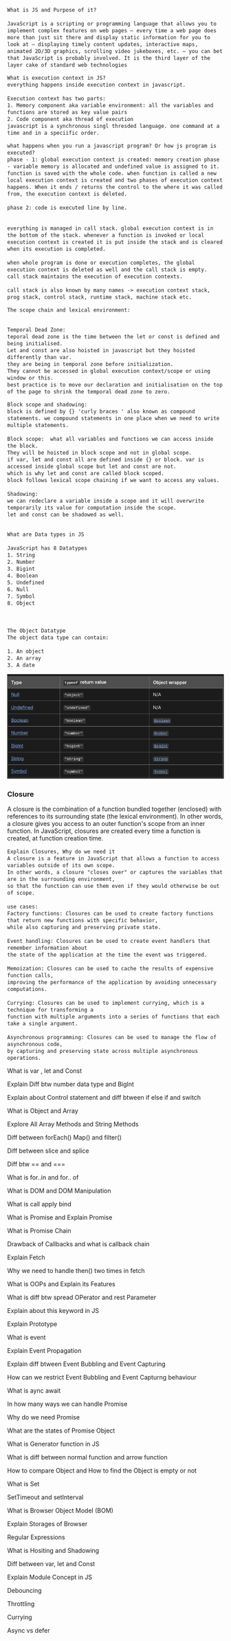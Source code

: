 ```
What is JS and Purpose of it?

JavaScript is a scripting or programming language that allows you to implement complex features on web pages — every time a web page does more than just sit there and display static information for you to look at — displaying timely content updates, interactive maps, animated 2D/3D graphics, scrolling video jukeboxes, etc. — you can bet that JavaScript is probably involved. It is the third layer of the layer cake of standard web technologies

```

```
What is execution context in JS?
everything happens inside execution context in javascript.

Execution context has two parts: 
1. Memory component aka variable environment: all the variables and functions are stored as key value pairs
2. Code component aka thread of execution
javascript is a synchronous singl thresded language. one command at a time and in a speciific order.

```

```
what happens when you run a javascript program? Or how js program is executed?
phase - 1: global execution context is created: memory creation phase - variable memory is allocated and undefined value is assigned to it.
function is saved with the whole code. when function is called a new local execution context is created and two phases of execution context happens. When it ends / returns the control to the where it was called from, the execution context is deleted.

phase 2: code is executed line by line. 


everything is managed in call stack. global execution context is in the bottom of the stack. whenever a function is invoked or local execution context is created it is put inside the stack and is cleared when its execution is completed.

when whole program is done or execution completes, the global execution context is deleted as well and the call stack is empty.
call stack maintains the execution of execution contexts.

call stack is also known by many names -> execution context stack, prog stack, control stack, runtime stack, machine stack etc.

```

```
The scope chain and lexical environment: 


```

```
Temporal Dead Zone: 
teporal dead zone is the time between the let or const is defined and being initialised. 
Let and const are also hoisted in javascript but they hoisted differently than var.  
they are being in temporal zone before initialization.
They cannot be accessed in global execution context/scope or using window or this. 
best practice is to move our declaration and initialisation on the top of the page to shrink the temporal dead zone to zero.

```
```
Block scope and shadowing:
block is defined by {} 'curly braces ' also known as compound statements. we compound statements in one place when we need to write multiple statements.

Block scope:  what all variables and functions we can access inside the block. 
They will be hoisted in block scope and not in global scope. 
if var, let and const all are defined inside {} or block. var is accessed inside global scope but let and const are not.
which is why let and const are called block scoped.
block follows lexical scope chaining if we want to access any values.

Shadowing: 
we can redeclare a variable inside a scope and it will overwrite temporarily its value for computation inside the scope.
let and const can be shadowed as well.


```

```
What are Data types in JS

JavaScript has 8 Datatypes
1. String
2. Number
3. Bigint
4. Boolean
5. Undefined
6. Null
7. Symbol
8. Object



The Object Datatype
The object data type can contain:

1. An object
2. An array
3. A date
```
![JS_datatypes](JS_datatypes.png)

### Closure 
A closure is the combination of a function bundled together (enclosed) with references to its surrounding state (the lexical environment). In other words, a closure gives you access to an outer function's scope from an inner function. In JavaScript, closures are created every time a function is created, at function creation time.
```
Explain Closures, Why do we need it 
A closure is a feature in JavaScript that allows a function to access variables outside of its own scope. 
In other words, a closure "closes over" or captures the variables that are in the surrounding environment, 
so that the function can use them even if they would otherwise be out of scope.

use cases:
Factory functions: Closures can be used to create factory functions that return new functions with specific behavior, 
while also capturing and preserving private state.

Event handling: Closures can be used to create event handlers that remember information about 
the state of the application at the time the event was triggered.

Memoization: Closures can be used to cache the results of expensive function calls, 
improving the performance of the application by avoiding unnecessary computations.

Currying: Closures can be used to implement currying, which is a technique for transforming a 
function with multiple arguments into a series of functions that each take a single argument.

Asynchronous programming: Closures can be used to manage the flow of asynchronous code, 
by capturing and preserving state across multiple asynchronous operations.

```
What is var , let and Const 

Explain Diff btw number data type and BigInt

Explain about Control statement and diff btween if else if and switch 

What is Object and Array

Explore All Array Methods and String Methods 

Diff between forEach() Map() and filter() 

Diff between slice and splice 

Diff btw == and === 

What is for..in and for.. of 

What is DOM and DOM Manipulation 

What is call apply bind 

What is Promise and Explain Promise 

What is Promise Chain

Drawback of Callbacks and what is callback chain 



Explain Fetch

Why we need to handle then() two times in fetch 

What is OOPs and Explain its Features

What is diff btw spread OPerator and rest Parameter 

Explain about this keyword in JS

Explain Prototype 

What is event 

Explain Event Propagation 

Explain diff btween Event Bubbling and Event Capturing

How can we restrict Event Bubbling and Event Capturng behaviour 

What is aync await 

In how many ways we can handle Promise  

Why do we need Promise 

What are the states of Promise Object 

What is Generator function in JS 

What is diff between normal function and arrow function 

How to compare Object and How to find the Object is empty or not 

What is Set 

SetTimeout and setInterval

What is Browser Object Model (BOM)

Explain Storages of Browser

Regular Expressions 

What is Hositing and Shadowing

Diff between var, let and Const 

Explain Module Concept in JS 

Debouncing

Throttling

Currying

Async vs defer
